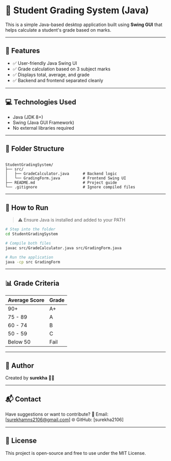 



# 🧮 Student Grading System (Java)

This is a simple Java-based desktop application built using **Swing GUI** that helps calculate a student's grade based on marks.

---

## 📌 Features

- ✅ User-friendly Java Swing UI
- ✅ Grade calculation based on 3 subject marks
- ✅ Displays total, average, and grade
- ✅ Backend and frontend separated cleanly

---

## 💻 Technologies Used

- Java (JDK 8+)
- Swing (Java GUI Framework)
- No external libraries required

---

## 📂 Folder Structure

```

StudentGradingSystem/
├── src/
│   ├── GradeCalculator.java      # Backend logic
│   └── GradingForm.java          # Frontend Swing UI
├── README.md                     # Project guide
└── .gitignore                    # Ignore compiled files

````

---

## 🚀 How to Run

> ⚠️ Ensure Java is installed and added to your PATH

```bash
# Step into the folder
cd StudentGradingSystem

# Compile both files
javac src/GradeCalculator.java src/GradingForm.java

# Run the application
java -cp src GradingForm
````

---

## 📊 Grade Criteria

| Average Score | Grade |
| ------------- | ----- |
| 90+           | A+    |
| 75 - 89       | A     |
| 60 - 74       | B     |
| 50 - 59       | C     |
| Below 50      | Fail  |

---


## 📌 Author

Created by **surekha** 🧑‍💻

---

## 📬 Contact

Have suggestions or want to contribute?
📧 Email: \[surekhamns2106@gmail.com]
🌐 GitHub: \[surekha2106]

---

## 🏁 License

This project is open-source and free to use under the MIT License.

```
